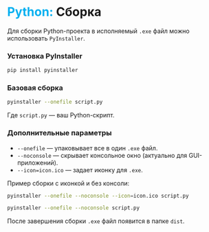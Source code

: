 
# <font color="#00b0f0">Python:</font> Сборка

Для сборки Python-проекта в исполняемый `.exe` файл можно использовать `PyInstaller`.

### Установка PyInstaller

```bash
pip install pyinstaller
```

### Базовая сборка

```bash
pyinstaller --onefile script.py
```

Где `script.py` — ваш Python-скрипт.

### Дополнительные параметры
- `--onefile` — упаковывает все в один `.exe` файл.
- `--noconsole` — скрывает консольное окно (актуально для GUI-приложений).
- `--icon=icon.ico` — задает иконку для `.exe`.

Пример сборки с иконкой и без консоли:

```bash
pyinstaller --onefile --noconsole --icon=icon.ico script.py
```

```bash
pyinstaller --onefile --noconsole script.py
```

После завершения сборки `.exe` файл появится в папке `dist`.